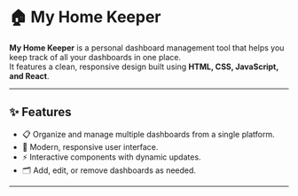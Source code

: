 
# 🏠 My Home Keeper

**My Home Keeper** is a personal dashboard management tool that helps you keep track of all your dashboards in one place.  
It features a clean, responsive design built using **HTML, CSS, JavaScript, and React**.

---

## ✨ Features

- 📋 Organize and manage multiple dashboards from a single platform.
- 🎨 Modern, responsive user interface.
- ⚡ Interactive components with dynamic updates.
- 🗂 Add, edit, or remove dashboards as needed.
- --
